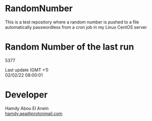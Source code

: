 # RandomNumber    
This is a test repository where a random number is pushed to a file automatically passwordless from a cron job in my Linux CentOS server    
# Random Number of the last run   
5377
      
Last update (GMT +1)    
02/02/22 08:00:01
# Developer    
Hamdy Abou El Anein   
hamdy.aea@protonmail.com
